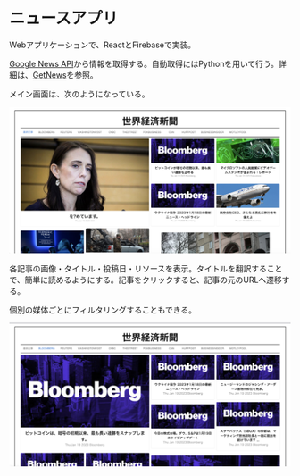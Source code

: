 # ニュースアプリ

Webアプリケーションで、ReactとFirebaseで実装。

[Google News API](https://news.google.com/rss/)から情報を取得する。自動取得にはPythonを用いて行う。詳細は、[GetNews](https://github.com/Babmuclr/GetNews)を参照。

メイン画面は、次のようになっている。

![ニュースアプリ_メイン画面](./image/ニュースアプリ_メイン画面.png)

各記事の画像・タイトル・投稿日・リソースを表示。タイトルを翻訳することで、簡単に読めるようにする。記事をクリックすると、記事の元のURLへ遷移する。

個別の媒体ごとにフィルタリングすることもできる。

![ニュースアプリ_個別画面](./image/ニュースアプリ_個別画面.png)
